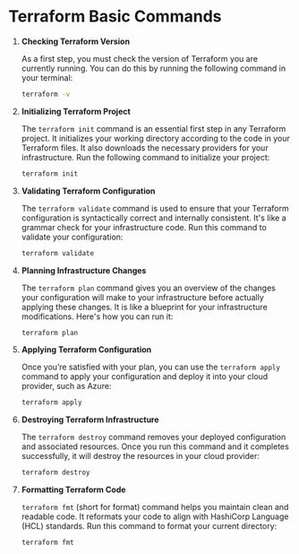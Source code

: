 # Terraform Basic Commands

1. **Checking Terraform Version**

    As a first step, you must check the version of Terraform you are currently running. You can do this by running the following command in your terminal:

    ```bash
    terraform -v
    ```

2. **Initializing Terraform Project**

    The `terraform init` command is an essential first step in any Terraform project. It initializes your working directory according to the code in your Terraform files. It also downloads the necessary providers for your infrastructure. Run the following command to initialize your project:

    ```bash
    terraform init
    ```

3. **Validating Terraform Configuration**

    The `terraform validate` command is used to ensure that your Terraform configuration is syntactically correct and internally consistent. It's like a grammar check for your infrastructure code. Run this command to validate your configuration:

    ```bash
    terraform validate
    ```

4. **Planning Infrastructure Changes**

    The `terraform plan` command gives you an overview of the changes your configuration will make to your infrastructure before actually applying these changes. It is like a blueprint for your infrastructure modifications. Here's how you can run it:

    ```bash
    terraform plan
    ```

5. **Applying Terraform Configuration**

    Once you’re satisfied with your plan, you can use the `terraform apply` command to apply your configuration and deploy it into your cloud provider, such as Azure:

    ```bash
    terraform apply
    ```

6. **Destroying Terraform Infrastructure**

    The `terraform destroy` command removes your deployed configuration and associated resources. Once you run this command and it completes successfully, it will destroy the resources in your cloud provider:

    ```bash
    terraform destroy
    ```

7. **Formatting Terraform Code**

    `terraform fmt` (short for format) command helps you maintain clean and readable code. It reformats your code to align with HashiCorp Language (HCL) standards. Run this command to format your current directory:

    ```bash
    terraform fmt
    ```
